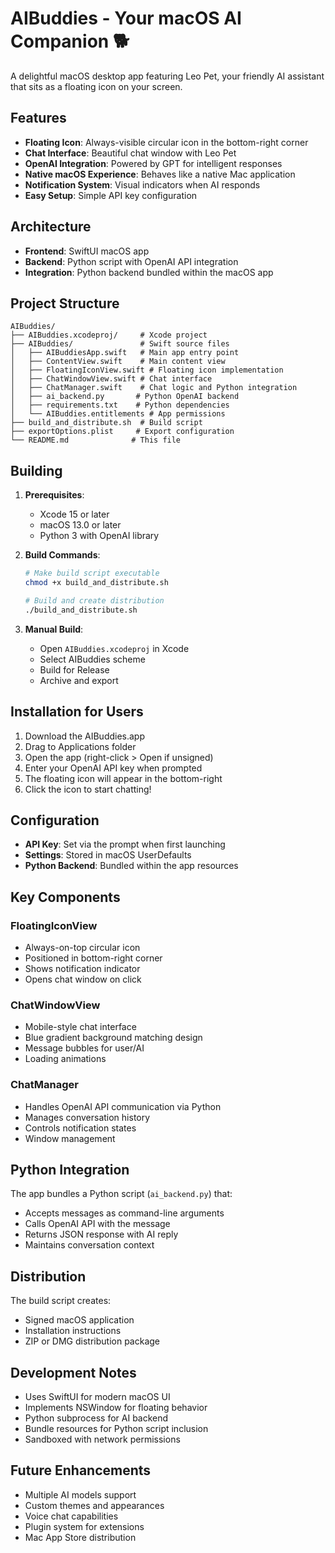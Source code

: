 # AIBuddies - Your macOS AI Companion 🐕

A delightful macOS desktop app featuring Leo Pet, your friendly AI assistant that sits as a floating icon on your screen.

## Features

- **Floating Icon**: Always-visible circular icon in the bottom-right corner
- **Chat Interface**: Beautiful chat window with Leo Pet
- **OpenAI Integration**: Powered by GPT for intelligent responses
- **Native macOS Experience**: Behaves like a native Mac application
- **Notification System**: Visual indicators when AI responds
- **Easy Setup**: Simple API key configuration

## Architecture

- **Frontend**: SwiftUI macOS app
- **Backend**: Python script with OpenAI API integration
- **Integration**: Python backend bundled within the macOS app

## Project Structure

```
AIBuddies/
├── AIBuddies.xcodeproj/     # Xcode project
├── AIBuddies/               # Swift source files
│   ├── AIBuddiesApp.swift   # Main app entry point
│   ├── ContentView.swift    # Main content view
│   ├── FloatingIconView.swift # Floating icon implementation
│   ├── ChatWindowView.swift # Chat interface
│   ├── ChatManager.swift    # Chat logic and Python integration
│   ├── ai_backend.py       # Python OpenAI backend
│   ├── requirements.txt    # Python dependencies
│   └── AIBuddies.entitlements # App permissions
├── build_and_distribute.sh  # Build script
├── exportOptions.plist     # Export configuration
└── README.md              # This file
```

## Building

1. **Prerequisites**:
   - Xcode 15 or later
   - macOS 13.0 or later
   - Python 3 with OpenAI library

2. **Build Commands**:
   ```bash
   # Make build script executable
   chmod +x build_and_distribute.sh
   
   # Build and create distribution
   ./build_and_distribute.sh
   ```

3. **Manual Build**:
   - Open `AIBuddies.xcodeproj` in Xcode
   - Select AIBuddies scheme
   - Build for Release
   - Archive and export

## Installation for Users

1. Download the AIBuddies.app
2. Drag to Applications folder
3. Open the app (right-click > Open if unsigned)
4. Enter your OpenAI API key when prompted
5. The floating icon will appear in the bottom-right
6. Click the icon to start chatting!

## Configuration

- **API Key**: Set via the prompt when first launching
- **Settings**: Stored in macOS UserDefaults
- **Python Backend**: Bundled within the app resources

## Key Components

### FloatingIconView
- Always-on-top circular icon
- Positioned in bottom-right corner
- Shows notification indicator
- Opens chat window on click

### ChatWindowView
- Mobile-style chat interface
- Blue gradient background matching design
- Message bubbles for user/AI
- Loading animations

### ChatManager
- Handles OpenAI API communication via Python
- Manages conversation history
- Controls notification states
- Window management

## Python Integration

The app bundles a Python script (`ai_backend.py`) that:
- Accepts messages as command-line arguments
- Calls OpenAI API with the message
- Returns JSON response with AI reply
- Maintains conversation context

## Distribution

The build script creates:
- Signed macOS application
- Installation instructions
- ZIP or DMG distribution package

## Development Notes

- Uses SwiftUI for modern macOS UI
- Implements NSWindow for floating behavior
- Python subprocess for AI backend
- Bundle resources for Python script inclusion
- Sandboxed with network permissions

## Future Enhancements

- Multiple AI models support
- Custom themes and appearances  
- Voice chat capabilities
- Plugin system for extensions
- Mac App Store distribution